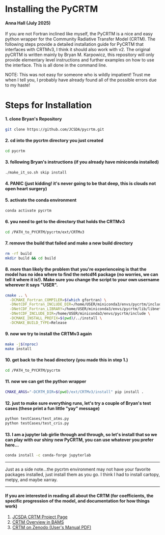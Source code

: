 # Installing the PyCRTM 
#### Anna Hall (July 2025)
If you are not Fortran inclined like myself, the PyCRTM is a nice and easy python wrapper for the Community Radiative Transfer Model (CRTM). The following steps provide a detailed installation guide for PyCRTM that interfaces with CRTMv3, I think it should also work with v2. The original pyCRTM is written mainly by Bryan M. Karpowicz, this repository will only provide elementary level instructions and further examples on how to use the interface. This is all done in the command line.

NOTE: This was not easy for someone who is wildly impatient! Trust me when I tell you, I probably have already found all of the possible errors due to my haste!

# Steps for Installation
#### 1. clone Bryan's Repository
```bash
git clone https://github.com/JCSDA/pycrtm.git
```
#### 2. cd into the pycrtm directory you just created
```bash
cd pycrtm
```
#### 3. following Bryan's instructions (if you already have miniconda installed)
```bash
./make_it_so.sh skip install
```
#### 4. PANIC (just kidding! it's never going to be that deep, this is clouds not open heart surgery)
#### 5. activate the conda environment
```bash
conda activate pycrtm
```
#### 6. you need to get to the directory that holds the CRTMv3
```bash
cd /PATH_to_PYCRTM/pycrtm/ext/CRTMv3
```
#### 7. remove the build that failed and make a new build directory
```bash
rm -rf build
mkdir build && cd build
```
#### 8. more than likely the problem that you're experienceing is that the model has no idea where to find the netcdf4 package (no worries, we can tell it where it is!). Make sure you change the script to your own username wherever it says "USER".
```bash
cmake .. \
  -DCMAKE_Fortran_COMPILER=$(which gfortran) \
  -DNetCDF_Fortran_INCLUDE_DIR=/home/USER/miniconda3/envs/pycrtm/include \
  -DNetCDF_Fortran_LIBRARY=/home/USER/miniconda3/envs/pycrtm/lib/libnetcdff.so \
  -DNetCDF_INCLUDE_DIR=/home/USER/miniconda3/envs/pycrtm/include \
  -DCMAKE_INSTALL_PREFIX=$(pwd)/../install \
  -DCMAKE_BUILD_TYPE=Release
```
#### 9. now we try to install the CRTMv3 again
```bash
make -j$(nproc)
make install
```
#### 10. get back to the head directory (you made this in step 1.)
```bash
cd /PATH_to_PYCRTM/pycrtm
```
#### 11. now we can get the python wrapper
```bash
CMAKE_ARGS="-DCRTM_DIR=$(pwd)/ext/CRTMv3/install" pip install .
```
#### 12. just to make sure everything runs, let's try a couple of Bryan's test cases (these print a fun little "yay" message)
```bash
python testCases/test_atms.py
python testCases/test_cris.py
```
#### 13. I am a jupyter lab girlie through and through, so let's install that so we can play with our shiny new PyCRTM, you can use whatever you prefer here...
```bash
conda install -c conda-forge jupyterlab
```
---
Just as a side note...the pycrtm environment may not have your favorite packages installed, just install them as you go. I think I had to install cartopy, metpy, and maybe xarray.

---
#### If you are interested in reading all about the CRTM (for coefficients, the specific progression of the model, and documentation for how things work)
1. [JCSDA CRTM Project Page](https://www.jcsda.org/jcsda-project-community-radiative-transfer-model)
2. [CRTM Overview in BAMS](https://doi.org/10.1175/BAMS-D-22-0015.1)
3. [CRTM on Zenodo (User's Manual PDF)](https://zenodo.org/records/13646883)




